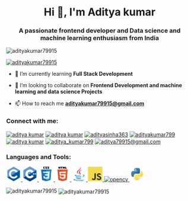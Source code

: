 <h1 align="center">Hi 👋, I'm Aditya kumar</h1>
<h3 align="center">A passionate frontend developer and Data science and machine learning enthusiasm from India</h3>

<p align="left"> <img src="https://komarev.com/ghpvc/?username=adityakumar79915&label=Profile%20views&color=0e75b6&style=flat" alt="adityakumar79915" /> </p>

<p align="left"> <a href="https://github.com/ryo-ma/github-profile-trophy"><img src="https://github-profile-trophy.vercel.app/?username=adityakumar79915" alt="adityakumar79915" /></a> </p>

- 🌱 I’m currently learning **Full Stack Development**

- 👯 I’m looking to collaborate on **Frontend Development and machine learning and data science Projects**

- 📫 How to reach me **adityakumar79915@gmail.com**

<h3 align="left">Connect with me:</h3>
<p align="left">
<a href="https://linkedin.com/in/aditya kumar" target="blank"><img align="center" src="https://raw.githubusercontent.com/rahuldkjain/github-profile-readme-generator/master/src/images/icons/Social/linked-in-alt.svg" alt="aditya kumar" height="30" width="40" /></a>
<a href="https://fb.com/aditya kumar" target="blank"><img align="center" src="https://raw.githubusercontent.com/rahuldkjain/github-profile-readme-generator/master/src/images/icons/Social/facebook.svg" alt="aditya kumar" height="30" width="40" /></a>
<a href="https://instagram.com/adityasinha363" target="blank"><img align="center" src="https://raw.githubusercontent.com/rahuldkjain/github-profile-readme-generator/master/src/images/icons/Social/instagram.svg" alt="adityasinha363" height="30" width="40" /></a>
<a href="https://www.codechef.com/users/adityakumar799" target="blank"><img align="center" src="https://cdn.jsdelivr.net/npm/simple-icons@3.1.0/icons/codechef.svg" alt="adityakumar799" height="30" width="40" /></a>
<a href="https://www.hackerrank.com/aditya kumar" target="blank"><img align="center" src="https://raw.githubusercontent.com/rahuldkjain/github-profile-readme-generator/master/src/images/icons/Social/hackerrank.svg" alt="aditya kumar" height="30" width="40" /></a>
<a href="https://www.leetcode.com/aditya_kumar799" target="blank"><img align="center" src="https://raw.githubusercontent.com/rahuldkjain/github-profile-readme-generator/master/src/images/icons/Social/leet-code.svg" alt="aditya_kumar799" height="30" width="40" /></a>
<a href="https://www.hackerearth.com/aditya79915@gmail.com" target="blank"><img align="center" src="https://raw.githubusercontent.com/rahuldkjain/github-profile-readme-generator/master/src/images/icons/Social/hackerearth.svg" alt="aditya79915@gmail.com" height="30" width="40" /></a>
</p>

<h3 align="left">Languages and Tools:</h3>
<p align="left"> <a href="https://www.cprogramming.com/" target="_blank" rel="noreferrer"> <img src="https://raw.githubusercontent.com/devicons/devicon/master/icons/c/c-original.svg" alt="c" width="40" height="40"/> </a> <a href="https://www.w3schools.com/cpp/" target="_blank" rel="noreferrer"> <img src="https://raw.githubusercontent.com/devicons/devicon/master/icons/cplusplus/cplusplus-original.svg" alt="cplusplus" width="40" height="40"/> </a> <a href="https://www.w3schools.com/css/" target="_blank" rel="noreferrer"> <img src="https://raw.githubusercontent.com/devicons/devicon/master/icons/css3/css3-original-wordmark.svg" alt="css3" width="40" height="40"/> </a> <a href="https://www.w3.org/html/" target="_blank" rel="noreferrer"> <img src="https://raw.githubusercontent.com/devicons/devicon/master/icons/html5/html5-original-wordmark.svg" alt="html5" width="40" height="40"/> </a> <a href="https://www.java.com" target="_blank" rel="noreferrer"> <img src="https://raw.githubusercontent.com/devicons/devicon/master/icons/java/java-original.svg" alt="java" width="40" height="40"/> </a> <a href="https://developer.mozilla.org/en-US/docs/Web/JavaScript" target="_blank" rel="noreferrer"> <img src="https://raw.githubusercontent.com/devicons/devicon/master/icons/javascript/javascript-original.svg" alt="javascript" width="40" height="40"/> </a> <a href="https://opencv.org/" target="_blank" rel="noreferrer"> <img src="https://www.vectorlogo.zone/logos/opencv/opencv-icon.svg" alt="opencv" width="40" height="40"/> </a> <a href="https://www.python.org" target="_blank" rel="noreferrer"> <img src="https://raw.githubusercontent.com/devicons/devicon/master/icons/python/python-original.svg" alt="python" width="40" height="40"/> </a> </p>

<p><img align="left" src="https://github-readme-stats.vercel.app/api/top-langs?username=adityakumar79915&show_icons=true&locale=en&layout=compact" alt="adityakumar79915" /></p>

<p>&nbsp;<img align="center" src="https://github-readme-stats.vercel.app/api?username=adityakumar79915&show_icons=true&locale=en" alt="adityakumar79915" /></p>
